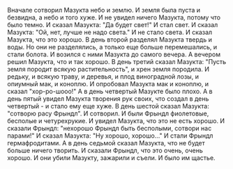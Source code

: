   Вначале сотворил Мазукта небо и землю. И земля была пуста и безвидна, а небо и того хуже. И не увидел ничего Мазукта, потому что было темно. И сказал Мазукта: "Да будет свет!" И стал свет. И сказал Мазукта: "Ой, нет, лучше не надо света." И не стало света. И сказал Мазукта, что это хорошо.
В день второй разделял Мазукта твердь и воды. Но они не разделялись, а только еще больше перемешались, и стали болота. И возился с ними Мазукта до самого вечера. А вечером решил Мазукта, что и так хорошо.
В день третий сказал Мазукта: "Пусть земля породит всякую растительность", и хрен земля породила. И редьку, и всякую траву, и деревья, и плод виноградной лозы, и опиумный мак, и коноплю. И опробовал Мазукта мак и коноплю, и сказал "хор-ро-шооо!"
А в день четвертый Мазукте было плохо.
А в день пятый увидел Мазукта творения рук своих, что создал в день четвертый - и стало ему еще хуже.
В день шестой сказал Мазукта: "сотворю расу Фрындл". И сотворил. И были Фрындл фиолетовые, бесполые и четурехрукие. И увидел Мазукта, что это не есть хорошо. И сказали Фрындл: "нехорошо Фрындл быть бесполыми, сотвори нас парами!" И сказал Мазукта: "Ну хорошо, хорошо..." И стали Фрындл гермафродитами.
А в день седьмой сказал Мазукта, что не будет больше ничего творить. И сказали Фрындл, что это очень, очень хорошо.
И они убили Мазукту, зажарили и съели. И было им щастье.      